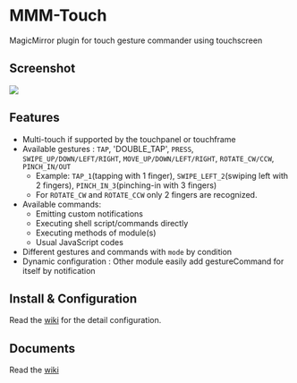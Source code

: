 # MMM-Touch
MagicMirror plugin for touch gesture commander using touchscreen  

## Screenshot
![](https://raw.githubusercontent.com/gfischershaw/MMM-Touch/master/MMM-Touch.png)

## Features
- Multi-touch if supported by the touchpanel or touchframe
- Available gestures : `TAP`, 'DOUBLE_TAP', `PRESS`, `SWIPE_UP/DOWN/LEFT/RIGHT`, `MOVE_UP/DOWN/LEFT/RIGHT`, `ROTATE_CW/CCW`, `PINCH_IN/OUT`
  - Example: `TAP_1`(tapping with 1 finger), `SWIPE_LEFT_2`(swiping left with 2 fingers), `PINCH_IN_3`(pinching-in with 3 fingers)
  - For `ROTATE_CW` and `ROTATE_CCW` only 2 fingers are recognized.
- Available commands:
  - Emitting custom notifications
  - Executing shell script/commands directly
  - Executing methods of module(s)
  - Usual JavaScript codes
- Different gestures and commands with `mode` by condition
- Dynamic configuration : Other module easily add gestureCommand for itself by notification

## Install & Configuration
Read the [wiki](../../wiki) for the detail configuration.

## Documents
Read the [wiki](../../wiki)

